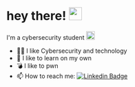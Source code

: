 <h1>
  hey there!
  <img src="https://media.giphy.com/media/hvRJCLFzcasrR4ia7z/giphy.gif" width="30px"/>
</h1>

I'm a cybersecurity student <img src="https://i.giphy.com/media/v1.Y2lkPTc5MGI3NjExaXdnMXdoMHVpZ2tvMmg2ZnhicGlhazB0OHc3MzZnemllbm5zemszciZlcD12MV9pbnRlcm5hbF9naWZfYnlfaWQmY3Q9Zw/GFLB1pCmhgvIDSJTvp/giphy.gif" width="20">

- 👨‍💻 I like Cybersecurity and technology
- 🌱 I like to learn on my own
- 💣 I like to pwn 
- 📫 How to reach me: 
[![Linkedin Badge](https://img.shields.io/badge/LinkedIn-blue?style=flat&logo=Linkedin&logoColor=white)](https://www.linkedin.com/in/justin-alexander-8616142b7)
